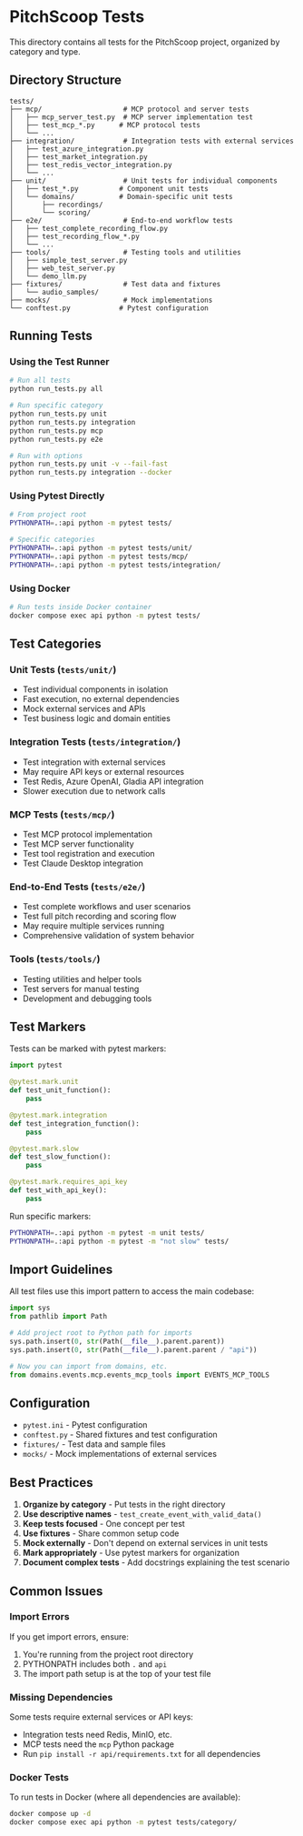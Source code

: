 # PitchScoop Tests

This directory contains all tests for the PitchScoop project, organized by category and type.

## Directory Structure

```
tests/
├── mcp/                    # MCP protocol and server tests
│   ├── mcp_server_test.py  # MCP server implementation test
│   ├── test_mcp_*.py      # MCP protocol tests
│   └── ...
├── integration/            # Integration tests with external services
│   ├── test_azure_integration.py
│   ├── test_market_integration.py
│   ├── test_redis_vector_integration.py
│   └── ...
├── unit/                   # Unit tests for individual components
│   ├── test_*.py          # Component unit tests
│   └── domains/           # Domain-specific unit tests
│       ├── recordings/
│       └── scoring/
├── e2e/                    # End-to-end workflow tests
│   ├── test_complete_recording_flow.py
│   ├── test_recording_flow_*.py
│   └── ...
├── tools/                  # Testing tools and utilities
│   ├── simple_test_server.py
│   ├── web_test_server.py
│   └── demo_llm.py
├── fixtures/               # Test data and fixtures
│   └── audio_samples/
├── mocks/                  # Mock implementations
└── conftest.py            # Pytest configuration
```

## Running Tests

### Using the Test Runner

```bash
# Run all tests
python run_tests.py all

# Run specific category
python run_tests.py unit
python run_tests.py integration
python run_tests.py mcp
python run_tests.py e2e

# Run with options
python run_tests.py unit -v --fail-fast
python run_tests.py integration --docker
```

### Using Pytest Directly

```bash
# From project root
PYTHONPATH=.:api python -m pytest tests/

# Specific categories
PYTHONPATH=.:api python -m pytest tests/unit/
PYTHONPATH=.:api python -m pytest tests/mcp/
PYTHONPATH=.:api python -m pytest tests/integration/
```

### Using Docker

```bash
# Run tests inside Docker container
docker compose exec api python -m pytest tests/
```

## Test Categories

### Unit Tests (`tests/unit/`)
- Test individual components in isolation
- Fast execution, no external dependencies
- Mock external services and APIs
- Test business logic and domain entities

### Integration Tests (`tests/integration/`)
- Test integration with external services
- May require API keys or external resources
- Test Redis, Azure OpenAI, Gladia API integration
- Slower execution due to network calls

### MCP Tests (`tests/mcp/`)
- Test MCP protocol implementation
- Test MCP server functionality
- Test tool registration and execution
- Test Claude Desktop integration

### End-to-End Tests (`tests/e2e/`)
- Test complete workflows and user scenarios
- Test full pitch recording and scoring flow
- May require multiple services running
- Comprehensive validation of system behavior

### Tools (`tests/tools/`)
- Testing utilities and helper tools
- Test servers for manual testing
- Development and debugging tools

## Test Markers

Tests can be marked with pytest markers:

```python
import pytest

@pytest.mark.unit
def test_unit_function():
    pass

@pytest.mark.integration
def test_integration_function():
    pass

@pytest.mark.slow
def test_slow_function():
    pass

@pytest.mark.requires_api_key
def test_with_api_key():
    pass
```

Run specific markers:
```bash
PYTHONPATH=.:api python -m pytest -m unit tests/
PYTHONPATH=.:api python -m pytest -m "not slow" tests/
```

## Import Guidelines

All test files use this import pattern to access the main codebase:

```python
import sys
from pathlib import Path

# Add project root to Python path for imports
sys.path.insert(0, str(Path(__file__).parent.parent))
sys.path.insert(0, str(Path(__file__).parent.parent / "api"))

# Now you can import from domains, etc.
from domains.events.mcp.events_mcp_tools import EVENTS_MCP_TOOLS
```

## Configuration

- `pytest.ini` - Pytest configuration
- `conftest.py` - Shared fixtures and test configuration
- `fixtures/` - Test data and sample files
- `mocks/` - Mock implementations of external services

## Best Practices

1. **Organize by category** - Put tests in the right directory
2. **Use descriptive names** - `test_create_event_with_valid_data()`
3. **Keep tests focused** - One concept per test
4. **Use fixtures** - Share common setup code
5. **Mock externally** - Don't depend on external services in unit tests
6. **Mark appropriately** - Use pytest markers for organization
7. **Document complex tests** - Add docstrings explaining the test scenario

## Common Issues

### Import Errors
If you get import errors, ensure:
1. You're running from the project root directory
2. PYTHONPATH includes both `.` and `api`
3. The import path setup is at the top of your test file

### Missing Dependencies
Some tests require external services or API keys:
- Integration tests need Redis, MinIO, etc.
- MCP tests need the `mcp` Python package
- Run `pip install -r api/requirements.txt` for all dependencies

### Docker Tests
To run tests in Docker (where all dependencies are available):
```bash
docker compose up -d
docker compose exec api python -m pytest tests/category/
```